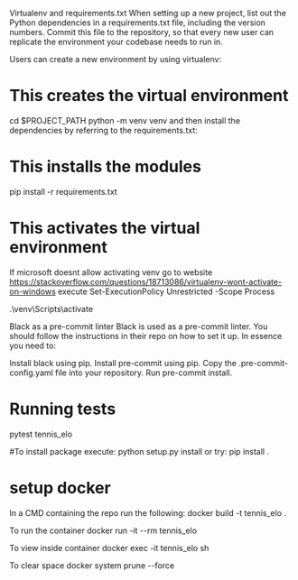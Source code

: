 Virtualenv and requirements.txt
When setting up a new project, list out the Python dependencies in a requirements.txt file, including the version numbers. Commit this file to the repository, so that every new user can replicate the environment your codebase needs to run in.

Users can create a new environment by using virtualenv:

# This creates the virtual environment
cd $PROJECT_PATH
python -m venv venv
and then install the dependencies by referring to the requirements.txt:

# This installs the modules
pip install -r requirements.txt

# This activates the virtual environment
If microsoft doesnt allow activating venv go to website https://stackoverflow.com/questions/18713086/virtualenv-wont-activate-on-windows
execute Set-ExecutionPolicy Unrestricted -Scope Process

.\venv\Scripts\activate



Black as a pre-commit linter
Black is used as a pre-commit linter. You should follow the instructions in their repo on how to set it up. In essence you need to:

Install black using pip.
Install pre-commit using pip.
Copy the .pre-commit-config.yaml file into your repository.
Run pre-commit install.

# Running tests
pytest tennis_elo

#To install package execute: python setup.py install
or try: pip install .



# setup docker
In a CMD containing the repo run the following:
docker build -t tennis_elo .

To run the container
docker run -it --rm tennis_elo

To view inside container
docker exec -it tennis_elo sh

To clear space
docker system prune --force
